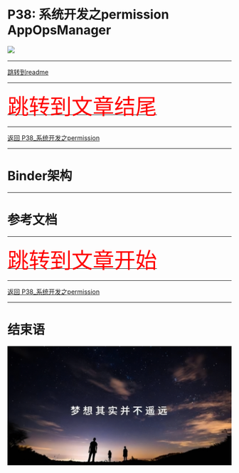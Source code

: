 # P38: 系统开发之permission AppOpsManager

<img src="../flower/flower_p29.png">

---

[跳转到readme](https://github.com/hfreeman2008/android_core_framework/blob/main/README-CN.md)


---

[<font face='黑体' color=#ff0000 size=40 >跳转到文章结尾</font>](#结束语)

---

[返回 P38_系统开发之permission](https://github.com/hfreeman2008/android_core_framework/blob/main/P38_%E7%B3%BB%E7%BB%9F%E5%BC%80%E5%8F%91%E4%B9%8Bpermission/%E7%B3%BB%E7%BB%9F%E5%BC%80%E5%8F%91%E4%B9%8Bpermission.md)


---


# Binder架构







---

# 参考文档







---

[<font face='黑体' color=#ff0000 size=40 >跳转到文章开始</font>](#p38-系统开发之permission-appopsmanager)

---


[返回 P38_系统开发之permission](https://github.com/hfreeman2008/android_core_framework/blob/main/P38_%E7%B3%BB%E7%BB%9F%E5%BC%80%E5%8F%91%E4%B9%8Bpermission/%E7%B3%BB%E7%BB%9F%E5%BC%80%E5%8F%91%E4%B9%8Bpermission.md)



---

# 结束语

<img src="../Images/end_001.png">